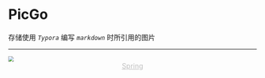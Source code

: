 # PicGo

存储使用 *`Typora`* 编写 *`markdown`* 时所引用的图片

---
<img src="https://cdn.jsdelivr.net/gh/zero12138/PicGo@latest/image/spring.jpg" style="zoom:70%">

<center style="color:#C0C0C0;text-decoration:underline">Spring</center>
